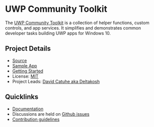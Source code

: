 # UWP Community Toolkit

The [UWP Community Toolkit](https://github.com/Microsoft/UWPCommunityToolkit) is a collection of helper functions, custom controls, and app services. It simplifies and demonstrates common developer tasks building UWP apps for Windows 10.

## Project Details

* [Source](https://github.com/Microsoft/UWPCommunityToolkit)
* [Sample App](http://aka.ms/uwptoolkitapp)
* [Getting Started](http://uwpcommunitytoolkit.readthedocs.io/en/master/Getting-Started/)
* License: [MIT](https://github.com/Microsoft/UWPCommunityToolkit/blob/dev/license.md)
* Project Leads: [David Catuhe aka Deltakosh](https://github.com/deltakosh)

## Quicklinks

* [Documentation](http://docs.uwpcommunitytoolkit.com/en/master/)
* Discussions are held on [Github issues](https://github.com/Microsoft/UWPCommunityToolkit/issues)
* [Contribution guidelines](https://github.com/Microsoft/UWPCommunityToolkit/blob/dev/contributing.md)

